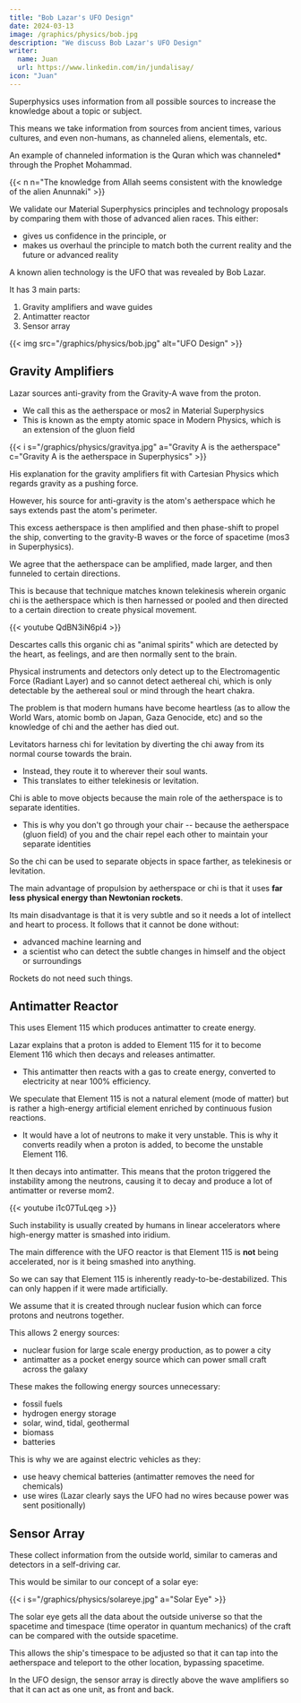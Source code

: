 ```yaml
---
title: "Bob Lazar's UFO Design"
date: 2024-03-13
image: /graphics/physics/bob.jpg
description: "We discuss Bob Lazar's UFO Design"
writer:
  name: Juan
  url: https://www.linkedin.com/in/jundalisay/
icon: "Juan"
---
```



Superphysics uses information from all possible sources to increase the knowledge about a topic or subject. 

This means we take information from sources from ancient times, various cultures, and even non-humans, as channeled aliens, elementals, etc.

An example of channeled information is the Quran which was channeled* through the Prophet Mohammad.    

{{< n n="The knowledge from Allah seems consistent with the knowledge of the alien Anunnaki" >}}

<!-- *Such information can only come from 3 sources: ex-physical beings in spirit form, Elementals, or aliens. Because of Its errors in astrophysics, we speculate that the 'We' in the Quran are an Elemental of a much higher level than Jinns, while Allah is either an alien from Sirius (as the Lord of Sirius) or an oversoul in Sirius. This is solely based on the information provided in the Quran -->
  
We validate our Material Superphysics principles and technology proposals by comparing them with those of advanced alien races. This either:
- gives us confidence in the principle, or
- makes us overhaul the principle to match both the current reality and the future or advanced reality


A known alien technology is the UFO that was revealed by Bob Lazar. 

<!-- oravlH5QoSY -->

It has 3 main parts:

1. Gravity amplifiers and wave guides
2. Antimatter reactor
3. Sensor array


{{< img src="/graphics/physics/bob.jpg" alt="UFO Design" >}}


## Gravity Amplifiers

Lazar sources anti-gravity from the Gravity-A wave from the proton.
- We call this as the aetherspace or mos2 in Material Superphysics
- This is known as the empty atomic space in Modern Physics, which is an extension of the gluon field

{{< i s="/graphics/physics/gravitya.jpg" a="Gravity A is the aetherspace" c="Gravity A is the aetherspace in Superphysics" >}}


His explanation for the gravity amplifiers fit with Cartesian Physics which regards gravity as a pushing force.

However, his source for anti-gravity is the atom's aetherspace which he says extends past the atom's perimeter. 

This excess aetherspace is then amplified and then phase-shift to propel the ship, converting to the gravity-B waves or the force of spacetime (mos3 in Superphysics). 

We agree that the aetherspace can be amplified, made larger, and then funneled to certain directions.

This is because that technique matches known telekinesis wherein organic chi is the aetherspace which is then harnessed or pooled and then directed to a certain direction to create physical movement.

{{< youtube QdBN3iN6pi4 >}}


Descartes calls this organic chi as "animal spirits" which are detected by the heart, as feelings, and are then normally sent to the brain. 

Physical instruments and detectors only detect up to the Electromagentic Force (Radiant Layer) and so cannot detect aethereal chi, which is only detectable by the aethereal soul or mind through the heart chakra. 

The problem is that modern humans have become heartless (as to allow the World Wars, atomic bomb on Japan, Gaza Genocide, etc) and so the knowledge of chi and the aether has died out. 

Levitators harness chi for levitation by diverting the chi away from its normal course towards the brain. 
- Instead, they route it to wherever their soul wants.
- This translates to either telekinesis or levitation. 

Chi is able to move objects because the main role of the aetherspace is to separate identities. 
- This is why you don't go through your chair -- because the aetherspace (gluon field) of you and the chair repel each other to maintain your separate identities


So the chi can be used to separate objects in space farther, as telekinesis or levitation.


The main advantage of propulsion by aetherspace or chi is that it uses **far less physical energy than Newtonian rockets**. 

Its main disadvantage is that it is very subtle and so it needs a lot of intellect and heart to process. It follows that it cannot be done without:
- advanced machine learning and
- a scientist who can detect the subtle changes in himself and the object or surroundings

Rockets do not need such things. 

<!-- However, our preferred theoretical way is to source the aetherspace from the electrons instead of the proton, as kind of aether-force field which then manipulates most1.

Manipulating the force of spacetime uses energy. But the use of energy in Superphysics and Lazar's mechanics is much less than in Newtonian-Einstein Physics. 

The low energy use is evident in the people who can levitate using their chakras. They do not need a lot of energy, nor feel exhausted after levitating.   -->


## Antimatter Reactor

This uses Element 115 which produces antimatter to create energy. 

Lazar explains that a proton is added to Element 115 for it to become Element 116 which then decays and releases antimatter. 
- This antimatter then reacts with a gas to create energy, converted to electricity at near 100% efficiency. 

We speculate that Element 115 is not a natural element (mode of matter) but is rather a high-energy artificial element enriched by continuous fusion reactions.
- It would have a lot of neutrons to make it very unstable. This is why it converts readily when a proton is added, to become the unstable Element 116.

It then decays into antimatter. This means that the proton triggered the instability among the neutrons, causing it to decay and produce a lot of antimatter or reverse mom2.

{{< youtube i1c07TuLqeg >}}

<!-- instead of cancelling the gluon bonds.  -->

Such instability is usually created by humans in linear accelerators where high-energy matter is smashed into iridium. 

The main difference with the UFO reactor is that Element 115 is **not** being accelerated, nor is it being smashed into anything.

So we can say that Element 115 is inherently ready-to-be-destabilized. This can only happen if it were made artificially.

We assume that it is created through nuclear fusion which can force protons and neutrons together. 

This allows 2 energy sources:
- nuclear fusion for large scale energy production, as to power a city
- antimatter as a pocket energy source which can power small craft across the galaxy

These makes the following energy sources unnecessary:
- fossil fuels
- hydrogen energy storage
- solar, wind, tidal, geothermal
- biomass
- batteries 

This is why we are against electric vehicles as they:
- use heavy chemical batteries (antimatter removes the need for chemicals)
- use wires (Lazar clearly says the UFO had no wires because power was sent positionally)



## Sensor Array

These collect information from the outside world, similar to cameras and detectors in a self-driving car. 

This would be similar to our concept of a solar eye:

{{< i s="/graphics/physics/solareye.jpg" a="Solar Eye" >}}

The solar eye gets all the data about the outside universe so that the spacetime and timespace (time operator in quantum mechanics) of the craft can be compared with the outside spacetime.

This allows the ship's timespace to be adjusted so that it can tap into the aetherspace and teleport to the other location, bypassing spacetime. 

In the UFO design, the sensor array is directly above the wave amplifiers so that it can act as one unit, as front and back. 

